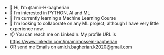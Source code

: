 - 👋 Hi, I’m @amir-H-bagherian
- 👀 I’m interested in PYTHON, AI and ML
- 🌱 I’m currently learning a Machine Learning Course
- 💞️ I’m looking to collaborate on any ML project; although I have very little experience now.
- 📫 You can reach me on LinkedIn. My profile URL is https://www.linkedin.com/in/amirhossein-bagherian
- OR send me Emails on amir.h.bagherian.k2020@gmail.com

